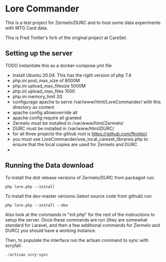 Lore Commander
====================
This is a test project for Zermelo/DURC and to host some data experiments with MTG Card data.

This is Fred Trotter's fork of the original project at CareSet. 


Setting up the server
------------------------
TODO instantiate this as a docker-compose.yml file

* Install Ubuntu 20.04. This has the right version of php 7.4 
* php.ini post_max_size of 8000M 
* php.ini upload_max_filesize 5000M 
* php.ini upload_max_files 1000
* php.ini memory_limit 2G
* configurage apache to serve /var/www/html/LoreCommander/ with this directory as content
* apache config allowoverride all
* apache config require all granted
* Zermelo must be installed in /var/www/html/Zermelo/
* DURC must be installed in /var/www/html/DURC/
* for all three projects the github root is https://github.com/ftrotter/
* you must use LoreCommander/use_local_careset_libraries.php to ensure that the local copies are used for Zermelo and DURC
* 

Running the Data download
-----------------

To install the dist release versions of Zermelo/DURC from packagist run:

`php lore.php --install`

To install the dev-master versions (latest source code from github) run:

`php lore.php --install --dev`

Also look at the commands in "init.php" for the rest of the instructions to setup the server. 
Once these commands are run (they are somewhat standard for Laravel, and then a few additional commands for Zermelo and DURC) you should have a working instance. 

Then, to populate the interface run the artisan command to sync with scryfall: 

```php
./artisan scry:sync
```